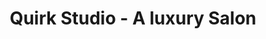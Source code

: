 ---
title: "Quirk Studio - A luxury Salon"
url: /dwarka-new-delhi-delhi/quirk-studio-a-luxury-salon/
shop: hairdresser
---